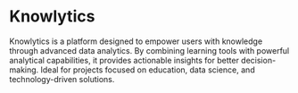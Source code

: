 # Knowlytics
Knowlytics is a platform designed to empower users with knowledge through advanced data analytics. By combining learning tools with powerful analytical capabilities, it provides actionable insights for better decision-making. Ideal for projects focused on education, data science, and technology-driven solutions.
